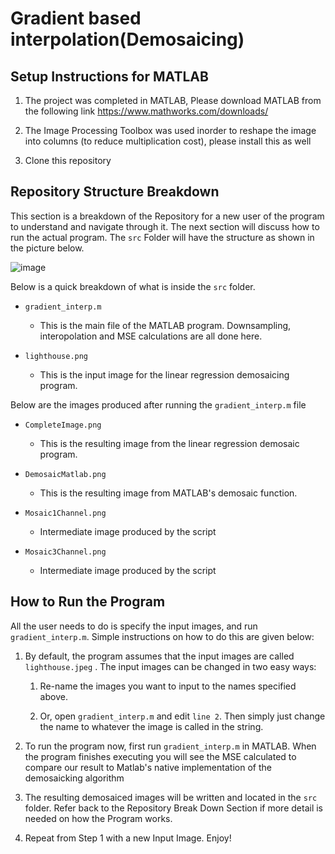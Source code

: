 # Gradient based interpolation(Demosaicing) #


## Setup Instructions for MATLAB

1.  The project was completed in MATLAB, Please download MATLAB from the following link https://www.mathworks.com/downloads/ 

2.  The Image Processing Toolbox was used inorder to reshape the image into columns (to reduce multiplication cost), please install this as well

3.  Clone this repository 


## Repository Structure Breakdown

This section is a breakdown of the Repository for a new user of the program to understand and navigate through it. The next section will discuss how to run the actual program.  The `src` Folder will have the structure as shown in the picture below.

![image](https://user-images.githubusercontent.com/40211117/127087891-30adfab2-e6d5-45e8-88cc-c534fd84aa3f.png)


Below is a quick breakdown of what is inside the `src` folder.
  - `gradient_interp.m`
    - This is the main file of the MATLAB program. Downsampling, interopolation and MSE calculations are all done here.
   
  - `lighthouse.png`
    - This is the input image for the linear regression demosaicing program.

Below are the images produced after running the `gradient_interp.m` file

  - `CompleteImage.png`
    - This is the resulting image from the linear regression demosaic program. 

  - `DemosaicMatlab.png`
    - This is the resulting image from MATLAB's demosaic function. 

  - `Mosaic1Channel.png`
    - Intermediate image produced by the script 

  - `Mosaic3Channel.png`
    - Intermediate image produced by the script   


## How to Run the Program

All the user needs to do is specify the input images, and run `gradient_interp.m`. Simple instructions on how to do this are given below:

1.	By default, the program assumes that the input images are called `lighthouse.jpeg` . The input images can be changed in two easy ways:

      1. Re-name the images you want to input to the names specified above. 

      2. Or, open `gradient_interp.m` and edit `line 2`. Then simply just change the name to whatever the image is called in the string.
 
2.	To run the program now, first run `gradient_interp.m` in MATLAB.
    When the program finishes executing you will see the MSE calculated to compare our result to Matlab's native implementation of the demosaicking algorithm
    
3.	The resulting demosaiced images will be written and located in the `src` folder. Refer back to the Repository Break Down Section if more detail is needed on how the Program works. 

4.	Repeat from Step 1 with a new Input Image. Enjoy!
